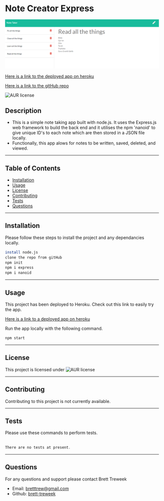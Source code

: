 

# Note Creator Express  
  
  ![alt text](./Develop/Assets/noteTaker.PNG)
  
[Here is a link to the deployed app on heroku](https://note-creator-express.herokuapp.com/)

[Here is a link to the gitHub repo](https://github.com/brett-treweek/Express-Note-Taker)  

![AUR license](https://img.shields.io/static/v1?label=License&message=MIT&color=blue)

## Description
- This is a simple note taking app built with node.js. It uses the Express.js web framework to build the back end and it utilises the npm 'nanoid' to give unique ID's to each note which are then stored in a JSON file locally.  
- Functionally, this app alows for notes to be written, saved, deleted, and viewed.  


---
## Table of Contents

- [Installation](#installation)
- [Usage](#usage)
- [License](#license)
- [Contributing](#contributing)
- [Tests](#tests)
- [Questions](#questions)

---
## Installation  
  
Please follow these steps to install the project and any dependancies locally.

```bash
install node.js
clone the repo from gitHub
npm init
npm i express
npm i nanoid 

```

---
## Usage



This project has been deployed to Heroku. Check out this link to easily try the app. 
 
[Here is a link to a deployed app on heroku](https://note-creator-express.herokuapp.com/)

Run the app locally with the following command.   

```bash
npm start
```




---
## License

This project is licensed under ![AUR license](https://img.shields.io/static/v1?label=License&message=MIT&color=blue)

---
## Contributing

Contributing to this project is not currently available.

---
## Tests

Please use these commands to perform tests.

```js

There are no tests at present.

```

---
## Questions

For any questions and support please contact Brett Treweek  
- Email: bretttrew@gmail.com  
- Github: [brett-treweek](https://github.com/brett-treweek)